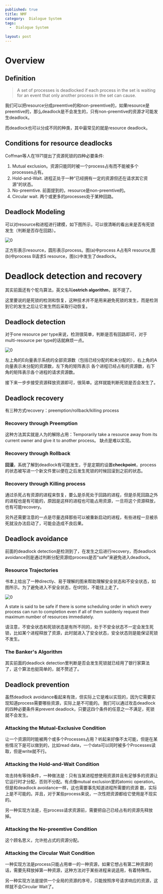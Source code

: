 ```yaml
---
published: true
title: NMF
category:  Dialogue System
tags: 
  -  Dialogue System
	
layout: post
---
```


# Overview

## Definition

>A set of processes is deadlocked if each process in the set is waiting for an event that only another process in the set can cause.

我们可以把resource分成preemtive的和non-preemtive的，如果resource是preemtive的，那么deadlock是不会发生的，只有non-preemtive的资源才可能发生deadlock。

而deadlock也可以分成不同的种类，其中最常见的就是resource deadlock。

## Conditions for resource deadlocks

Coffman等人在1971提出了资源死锁的四种必要条件:
1. Mutual exclusion。资源只能同时被一个process占有而不能被多个processes占有。
2. Hold-and-Wait. 进程正处于一种“已经拥有一定的资源但还在请求其它资源”的状态。
3. No-preemtive. 前面提到的，resource是non-preemtive的。
4. Circular wait. 两个或更多的processes处于某种回路。

## Deadlock Modeling

可以对resource和进程进行建模，如下图所示，可以很清晰的看出来是否有死锁发生（判断是否存在回路）。

![0](https://raw.githubusercontent.com/Logos23333/Logos23333.github.io/master/_posts/image/os/16.png)

正方形表示resource，圆形表示process。图(a)中process A占有R resource,图(b)中process B请求S resource，图(c)中发生了deadlock。

# Deadlock detection and recovery

其实前面还有个鸵鸟算法，英文名叫**ostrich algorithm**，就不提了。

这里要说的是死锁的检测和恢复，这种技术并不是用来避免死锁的发生，而是检测到它的发生之后让它发生然后采取行动恢复。

## Deadlock detection

对于one resource per type来说，检测很简单，判断是否有回路即可，对于multi-resource per type的话就麻烦一点。

![0](https://raw.githubusercontent.com/Logos23333/Logos23333.github.io/master/_posts/image/os/17.png)

左上角的E向量表示系统的全部资源数（包括已经分配的和未分配的），右上角的A向量表示未分配的资源数，左下角的矩阵表示
各个进程已经占有的资源数，右下角的矩阵表示各个进程的请求资源数。

接下来一步步接受资源释放资源即可，很简单。这样就能判断死锁是否会发生了。

## Deadlock recovery

有三种方式recovery：preemption/rollback/killing process

### Recovery through Preemption

这种方法其实就是人为的解除占用：Temporarily take a resource away from its current owner and give it to another process。
缺点是难以实现。

### Recovery through Rollback

**回滚**，系统了解到deadlock有可能发生，于是定期的设置**checkpoint**，process的状态被写进一个新文件里以便在之后发生死锁的时候回滚到之前的状态。

### Recovery through Killing process

通过杀死占有资源的进程来恢复，要么是杀死处于回路的进程，但是杀死回路之外的进程也是有可能的，原因是这样的进程也可能占用资源，一旦将这个资源释放，也有可能recovery。

另外还需要注意的一点是尽量选择那些可以被重新启动的进程，有些进程一旦被杀死就没办法启动了，可能会造成不良后果。

## Deadlock avoidance

前面的deadlock detection是检测到了，在发生之后进行recovery，而deadlock avoidance则是通过判断分配资源给process是否“safe”来避免进入deadlock。

### Resource Trajectories

书本上给出了一种directly、易于理解的图来帮助理解安全状态和不安全状态，如图所示。为了避免进入不安全状态，在t时刻，不能往上走了。

![0](https://raw.githubusercontent.com/Logos23333/Logos23333.github.io/master/_posts/image/os/18.png)

A state is said to be safe if there is some scheduling order in which every process can run to completion even if all of them suddenly request their maximum number of resources immediately.

请注意，不安全状态和死锁状态是有所不同的，处于不安全状态不一定会发生死锁，比如某个进程释放了资源，此时就进入了安全状态，安全状态则是能保证死锁不发生。

### The Banker's Algorithm

其实前面的deadlock detection里判断是否会发生死锁就已经用了银行家算法了，这个算法也挺简单的，就不赘述了。

## Deadlock prevention

虽然deadlock avoidance看起来有效，但实际上它是难以实现的，因为它需要实现知道process需要哪些资源，实际上是不可能的。
我们可以通过攻击deadlock的四种必要条件来prevent deadlock，只要这四个条件的任意之一不满足，死锁就不会发生。

### Attacking the Mutual-Exclusive Condition

让一个资源同时能被两个或多个Processes占用？听起来好像不太可能，但是在某些情况下是可以做到的，比如read data，一个data可以同时被多个Processes读取，但是write就不行。

### Attacking the Hold-and-Wait Condition

攻击持有等待条件，一种做法是：只有当某进程想使用资源并且有足够多的资源让它运行时才分配，否则不分配。有点像mutual exclusion里的atomic operation。但是和deadlock avoidance一样，这也需要事先知道进程所需要的资源
数，实际上是不可能的。并且，对于某些process来说，一次性把资源都给它使用是不现实的。

另一种实现方法是，在process请求资源前，需要把自己已经占有的资源先释放掉。

### Attacking the No-preemtive Condition

这个顾名思义，允许抢占式的资源分配。

### Attacking the Circular Wait Condition

一种实现方法是process只能占用单一的一种资源，如果它想占有第二种资源的话，需要先释放掉第一种资源，这种方法对于某些进程来说适用，有着特殊性。

另一种实现方法是提供一个全局的资源的序号，只能按照序号请求响应的资源，这样就不会Circular Wait了。